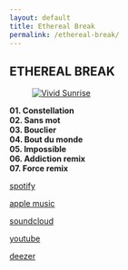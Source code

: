 ```yaml
---
layout: default
title: Ethereal Break
permalink: /ethereal-break/
---
```


<div class="gallery-images">
  <h2 class="gallery-title">ETHEREAL BREAK</h2>
</div>

  <div class="gallery-row">
    <figure>
      <a href="https://too.fm/ethereal-break" target="_blank">
        <img src="/images/ETHEREAL BREAK.png" alt="Vivid Sunrise">
      </a>
    </figure>
      <figcaption>
        <strong>01. Constellation<br>
        02. Sans mot<br>
        03. Bouclier<br>
        04. Bout du monde<br>
        05. Impossible<br>
        06. Addiction remix<br>
        07. Force remix</strong>
      </figcaption>
    </figure>
  </div>
</div>

<div class="gallery-images">
    <p><a href="https://open.spotify.com/intl-fr/album/3ZmC3n91Wm2eiPQxI6vqE4" target="_blank">spotify</a></p>
    <p><a href="https://music.apple.com/us/album/ethereal-break/1776017357" target="_blank">apple music</a></p>
    <p><a href="https://soundcloud.com/nebru/sets/ethereal-break" target="_blank">soundcloud</a></p>
    <p><a href="https://youtu.be/DqbPE__-Qb4" target="_blank">youtube</a></p>
    <p><a href="https://www.deezer.com/fr/album/662258161" target="_blank">deezer</a></p>
</div>
